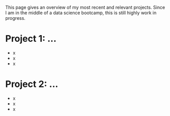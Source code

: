 This page gives an overview of my most recent and relevant projects. Since I am in the middle of a data science bootcamp, this is still highly work in progress.

# Project 1: ...
- x
- x
- x

# Project 2: ...
- x
- x
- x
